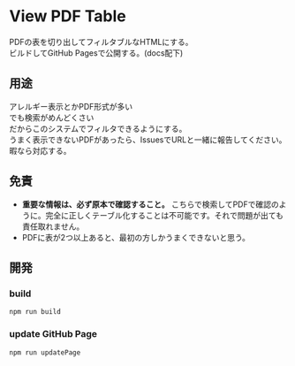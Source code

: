 # View PDF Table

PDFの表を切り出してフィルタブルなHTMLにする。  
ビルドしてGitHub Pagesで公開する。(docs配下)

## 用途

アレルギー表示とかPDF形式が多い  
でも検索がめんどくさい  
だからこのシステムでフィルタできるようにする。  
うまく表示できないPDFがあったら、IssuesでURLと一緒に報告してください。暇なら対応する。

## 免責

- **重要な情報は、必ず原本で確認すること。** こちらで検索してPDFで確認のように。完全に正しくテーブル化することは不可能です。それで問題が出ても責任取れません。
- PDFに表が2つ以上あると、最初の方しかうまくできないと思う。

## 開発

### build

```
npm run build
```

### update GitHub Page

```
npm run updatePage
```

